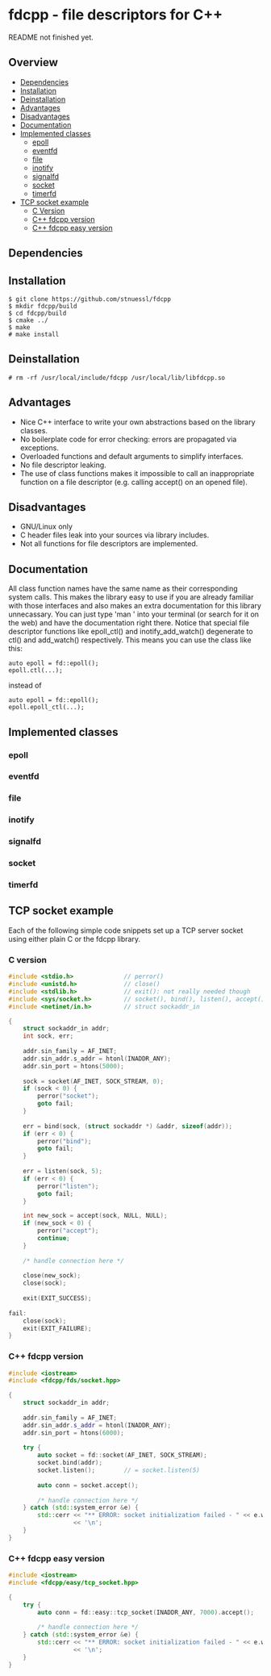# fdcpp - file descriptors for C++

README not finished yet.

## Overview

* [Dependencies](https://github.com/stnuessl/fdcpp#dependencies)
* [Installation](https://github.com/stnuessl/fdcpp#installation)
* [Deinstallation](https://github.com/stnuessl/fdcpp#deinstallation)
* [Advantages](https://github.com/stnuessl/fdcpp#advantages)
* [Disadvantages](https://github.com/stnuessl/fdcpp#disadvantages)
* [Documentation](https://github.com/stnuessl/fdcpp#documentation)
* [Implemented classes](https://github.com/stnuessl/fdcpp#implemented-classes)
    * [epoll](https://github.com/stnuessl/fdcpp#epoll)
    * [eventfd](https://github.com/stnuessl/fdcpp#eventfd)
    * [file](https://github.com/stnuessl/fdcpp#file)
    * [inotify](https://github.com/stnuessl/fdcpp#inotify)
    * [signalfd](https://github.com/stnuessl/fdcpp#signalfd)
    * [socket](https://github.com/stnuessl/fdcpp#socket)
    * [timerfd](https://github.com/stnuessl/fdcpp#timerfd)
* [TCP socket example](https://github.com/stnuessl/fdcpp#tcp-socket-example)
    * [C Version](https://github.com/stnuessl/fdcpp#c-version)
    * [C++ fdcpp version](https://github.com/stnuessl/fdcpp#c-fdcpp-version)
    * [C++ fdcpp easy version](https://github.com/stnuessl/fdcpp#c-fdcpp-easy-version)

## Dependencies

## Installation

    $ git clone https://github.com/stnuessl/fdcpp
    $ mkdir fdcpp/build
    $ cd fdcpp/build
    $ cmake ../
    $ make
    # make install
    
## Deinstallation

    # rm -rf /usr/local/include/fdcpp /usr/local/lib/libfdcpp.so

## Advantages

* Nice C++ interface to write your own abstractions based on the library classes.
* No boilerplate code for error checking: errors are propagated via exceptions.
* Overloaded functions and default arguments to simplify interfaces.
* No file descriptor leaking.
* The use of class functions makes it impossible to call an inappropriate function
on a file descriptor (e.g. calling accept() on an opened file).

## Disadvantages

* GNU/Linux only
* C header files leak into your sources via library includes.
* Not all functions for file descriptors are implemented.

## Documentation

All class function names have the same name as their corresponding system calls.
This makes the library easy to use if you are already familiar with those interfaces and
also makes an extra documentation for this library unnecassary. You can just type
'man <class function name>' into your terminal (or search for it on the web) and
have the documentation right there. Notice that special file descriptor functions like 
epoll_ctl() and inotify_add_watch() degenerate to ctl() and add_watch() respectively.
This means you can use the class like this:
    
    auto epoll = fd::epoll();
    epoll.ctl(...);
    
instead of

    auto epoll = fd::epoll();
    epoll.epoll_ctl(...);

## Implemented classes

### epoll
### eventfd
### file
### inotify
### signalfd
### socket
### timerfd

## TCP socket example

Each of the following simple code snippets set up a TCP server socket using 
either plain C or the fdcpp library.

### C version

```c
#include <stdio.h>              // perror()
#include <unistd.h>             // close()
#include <stdlib.h>             // exit(): not really needed though
#include <sys/socket.h>         // socket(), bind(), listen(), accept()
#include <netinet/in.h>         // struct sockaddr_in

{
    struct sockaddr_in addr;
    int sock, err;
    
    addr.sin_family = AF_INET;
    addr.sin_addr.s_addr = htonl(INADDR_ANY);
    addr.sin_port = htons(5000);
    
    sock = socket(AF_INET, SOCK_STREAM, 0);
    if (sock < 0) {
        perror("socket");
        goto fail;
    }
    
    err = bind(sock, (struct sockaddr *) &addr, sizeof(addr));
    if (err < 0) {
        perror("bind");
        goto fail;
    }
    
    err = listen(sock, 5);
    if (err < 0) {
        perror("listen");
        goto fail;
    }

    int new_sock = accept(sock, NULL, NULL);
    if (new_sock < 0) {
        perror("accept");
        continue;
    }
    
    /* handle connection here */
    
    close(new_sock);
    close(sock);
    
    exit(EXIT_SUCCESS);
    
fail:
    close(sock);
    exit(EXIT_FAILURE);
}
```

### C++ fdcpp version

```cpp
#include <iostream>
#include <fdcpp/fds/socket.hpp>

{
    struct sockaddr_in addr;
    
    addr.sin_family = AF_INET;
    addr.sin_addr.s_addr = htonl(INADDR_ANY);
    addr.sin_port = htons(6000);
    
    try {
        auto socket = fd::socket(AF_INET, SOCK_STREAM);
        socket.bind(addr);
        socket.listen();        // = socket.listen(5)
        
        auto conn = socket.accept();
            
        /* handle connection here */
    } catch (std::system_error &e) {
        std::cerr << "** ERROR: socket initialization failed - " << e.what()
                  << '\n';
    }
}
```

### C++ fdcpp easy version

```cpp
#include <iostream>
#include <fdcpp/easy/tcp_socket.hpp>

{
    try {
        auto conn = fd::easy::tcp_socket(INADDR_ANY, 7000).accept();
        
        /* handle connection here */
    } catch (std::system_error &e) {
        std::cerr << "** ERROR: socket initialization failed - " << e.what()
                  << '\n';
    }
}
```